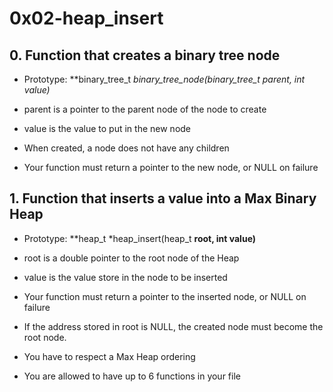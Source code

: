 # 0x02-heap_insert

## 0. Function that creates a binary tree node

- Prototype: **binary_tree_t *binary_tree_node(binary_tree_t *parent, int value)**

- parent is a pointer to the parent node of the node to create

- value is the value to put in the new node

- When created, a node does not have any children

- Your function must return a pointer to the new node, or NULL on failure


## 1. Function that inserts a value into a Max Binary Heap

- Prototype: **heap_t *heap_insert(heap_t **root, int value)**

- root is a double pointer to the root node of the Heap

- value is the value store in the node to be inserted

- Your function must return a pointer to the inserted node, or NULL on failure

- If the address stored in root is NULL, the created node must become the root node.

- You have to respect a Max Heap ordering

- You are allowed to have up to 6 functions in your file
